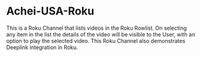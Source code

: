 # Achei-USA-Roku
This is a Roku Channel that lists videos in the Roku Rowlist. On selecting any item in the list the details of the video will be visible to the User, with an option to play the selected video. This Roku Channel also demonstrates Deeplink integration in Roku.
